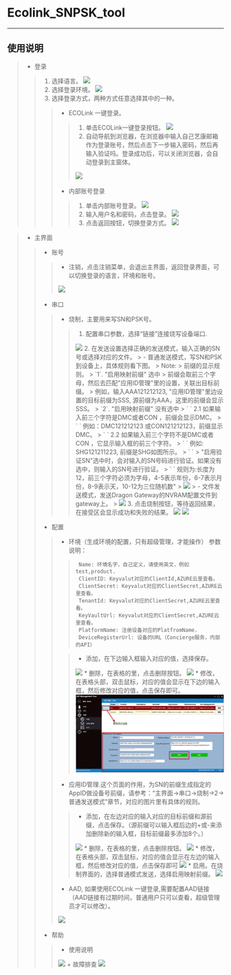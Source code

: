 # Ecolink_SNPSK_tool 
***
## 使用说明  
> * 登录
>>   1. 选择语言。
>>      <image src="/img/language.png">
>>   2. 选择登录环境。
>>      <image src="/img/env.png">
>>   3. 选择登录方式，两种方式任意选择其中的一种。
>>>    - ECOLink 一键登录。
>>>>    1. 单击ECOLink一键登录按钮。
>>>>        <image src="/img/ecolinkOneClickLogin.png">
>>>>    2. 自动导航到浏览器，在浏览器中输入自己艺康邮箱作为登录账号，然后点击下一步输入密码，然后再输入验证吗。登录成功后，可以关闭浏览器，会自动登录到主窗体。
>>>>    <img src="/img/authentication.png"/>
>>>    - 内部账号登录
>>>>    1. 单击内部账号登录。
>>>>      <img src="/img/localAccountLogin.png"/>
>>>>    2. 输入用户名和密码，点击登录。
>>>>      <img src="/img/localAcountLogin_submit.png"/>
>>>>    3. 点击返回按钮，切换登录方式。
>>>>      <img src="/img/localAcountLogin_backup.png"/>

> * 主界面
>> - 账号
>>> + 注销，点击注销菜单，会退出主界面，返回登录界面，可以切换登录的语言，环境和账号。
>>>  <img src="/img/main_signout.png"/>
>> - 串口
>>> + 烧制，主要用来写SN和PSK号。
>>>> 1. 配置串口参数，选择“链接”连接烧写设备端口.
>>>>  <img src="/img/main_burndown_comsetting.png"/>
>>>> 2. 在发送设置选择正确的发送模式，输入正确的SN号或选择对应的文件。
>>>>>  - 普通发送模式，写SN和PSK到设备上，具体规则看下图。
>>>>>    Note:
>>>>>    前缀的显示规则。
>>>>>   `1`. "启用映射前缀" 选中
>>>>>       前缀会取前三个字母，然后去匹配"应用ID管理"里的设置，关联出目标前缀。
>>>>>           例如，输入AAA121212123, "应用ID管理"里边设置的目标前缀为SSS, 源前缀为AAA，这里的前缀会显示SSS。
>>>>>   `2`. "启用映射前缀" 没有选中
>>>>>      ` `  2.1 如果输入前三个字符是DMC或者CON ，前缀会显示DMC。 
>>>>>      ` `    例如：DMC121212123 或CON121212123，前缀显示DMC。
>>>>>      ` `  2.2 如果输入前三个字符不是DMC或者CON ，它显示输入框的前三个字符。
>>>>>      ` `    例如: SHG121211223, 前缀是SHG如图所示。
>>>>>        `    `
>>>>>  "启用验证SN"选中时，会对输入的SN号码进行验证。如果没有选中，则输入的SN号进行验证。
>>>>>      ` `  规则为:长度为12，前三个字符必须为字母，4-5表示年份，6-7表示月份，8-9表示天，10-12为三位随机数"
>>>>>    <img src="/img/main_burndown_common.png"/>
>>>>>  - 文件发送模式，发送Dragon Gateway的NVRAM配置文件到gateway上。
>>>>>    <img src="/img/main_burndown_file.png"/>
>>>> 3. 点击烧制按钮，等待返回结果，在接受区会显示成功和失败的结果。
>>>>   <img src="/img/main_burndown_burndown.png"/>
>>>>   <img src="/img/main_burndown_success.png"/>
>> - 配置
>>> + 环境（生成环境的配置，只有超级管理，才能操作）
>>>    参数说明：
>>>>      Name: 环境名字，自己定义，请使用英文，例如test,product.
>>>>      ClientID: Keyvalut对应的ClientId,AZURE云里查看。
>>>>      ClientSecret: Keyvalut对应的ClientSecret,AZURE云里查看。
>>>>      TenantId: Keyvalut对应的ClientSecret,AZURE云里查看。
>>>>      KeyVaultUrl: Keyvalut对应的ClientSecret,AZURE云里查看。
>>>>      PlatformName: 注册设备对应的PlatfromName. 
>>>>      DeviceRegisterUrl: 设备的URL（Concierge服务，内部的API）
>>>  
>>>> * 添加，在下边输入框输入对应的值，选择保存。
>>>> <img src="/img/main_env_save.png"/>
>>>> * 删除，在表格的里，点击删除按钮。
>>>> <img src="/img/main_env_delete.png"/>
>>>> * 修改，在表格头部，双击鼠标，对应的值会显示在下边的输入框，然后修改对应的值，点击保存即可。
>>>> <img src="img/main_env_modify.png"/>
>>> + 应用ID管理.这个页面的作用，为SN的前缀生成指定的AppID做设备号前缀，请参考：“主界面->串口->烧制->2->普通发送模式”章节，对应的图片里有具体的规则。
>>>> * 添加，在左边对应的输入对应的目标前缀和源前缀，点击保存。（源前缀可以输入框后边的+或-来添加删除新的输入框，目标前缀最多添加8个。）
>>>>  <img src="/img/main_application_add.png"/>
>>>> * 删除，在表格的里，点击删除按钮。
>>>> <img src="/img/main_application_delete.png"/>
>>>> * 修改，在表格头部，双击鼠标，对应的值会显示在左边的输入框，然后修改对应的值，点击保存即可
>>>> <img src="/img/main_application_modify.png"/>
>>>> * 启用。在烧制界面的，选择普通模式发送，选择启用映射前缀。
>>>> <img src="/zh-cn/img/main_application_enable.png"/>
>>> + AAD, 如果使用ECOLink 一键登录,需要配置AAD链接（AAD链接有过期时间，普通用户只可以查看，超级管理员才可以修改）。
>>> <img src="/img/main_setting_add.png"/>
>> - 帮助
>>> + 使用说明
>>> <img src="/img/main_help_Instruction.png"/>  
>>> + 故障排查
>>> <img src="/img/main_help_Troubleshooting.png"/> 